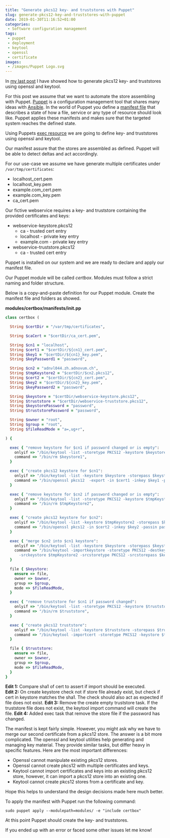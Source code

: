 ```yaml
---
title: "Generate pkcs12 key- and truststores with Puppet"
slug: generate-pkcs12-key-and-truststores-with-puppet
date: 2019-01-30T11:16:52+01:00
categories:
 - Software configuration management
tags:
 - puppet
 - deployment
 - keytool
 - openssl
 - certificate
images:
 - /images/Puppet Logo.svg
---
```


In [my last post](https://janikvonrotz.ch/2019/01/22/create-pkcs12-key-and-truststore-with-keytool-and-openssl/) I have showed how to generate pkcs12 key- and truststores using openssl and keytool.

For this post we assume that we want to automate the store assembling with Puppet. [Puppet](https://puppet.com/) is a configuration management tool that shares many ideas with [Ansible](https://www.ansible.com/). In the world of Puppet you define a [manifest file](https://puppet.com/docs/puppet/5.5/lang_summary.html#files) that describes a state of how a file, service or any type of resource should look like. Puppet applies these manifests and makes sure that the targeted system reaches the defined state.
<!--more-->

Using Puppets [exec resource](https://puppet.com/docs/puppet/5.3/types/exec.html) we are going to define key- and truststores using openssl and keytool.

Our manifest assure that the stores are assembled as defined. Puppet will be able to detect deltas and act accordingly.

For our use-case we assume we have generate multiple certificates under `/var/tmp/certificates`:

* localhost_cert.pem
* localhost_key.pem
* example.com_cert.pem
* example.com_key.pem
* ca_cert.pem

Our fictive webservice requires a key- and truststore containing the provided certificates and keys:

* webservice-keystore.pkcs12
  * ca - trusted cert entry
  * localhost - private key entry
  * example.com - private key entry
* webservice-truststore.pkcs12
  * ca - trusted cert entry

Puppet is installed on our system and we are ready to declare and apply our manifest file.

Our Puppet module will be called *certbox*. Modules must follow a strict naming and folder structure.

Below is a copy-and-paste definition for our Puppet module. Create the manifest file and folders as showed.

**modules/certbox/manifests/init.pp**

```rb
class certbox (

  String $certDir = "/var/tmp/certificates",

  String $caCert = "$certDir/ca_cert.pem",

  String $cn1 = "localhost",
  String $cert1 = "$certDir/${cn1}_cert.pem",
  String $key1 = "$certDir/${cn1}_key.pem",
  String $keyPassword1 = "password",

  String $cn2 = "adnvl044.zh.adnovum.ch",
  String $tmpKeystore2 = "$certDir/$cn2.pkcs12",
  String $cert2 = "$certDir/${cn2}_cert.pem",
  String $key2 = "$certDir/${cn2}_key.pem",
  String $keyPassword2 = "password",

  String $keystore = "$certDir/webservice-keystore.pkcs12",
  String $truststore = "$certDir/webservice-truststore.pkcs12",
  String $keystorePassword = "password",
  String $truststorePassword = "password",

  String $owner = "root",
  String $group = "root",
  String $fileReadMode = "a=,ug+r",

) {

  exec { "remove keystore for $cn1 if password changed or is empty":
    onlyif => "/bin/keytool -list -storetype PKCS12 -keystore $keystore -storepass $keystorePass | grep 'password was incorrect\\|file exists, but is empty'",
    command => "/bin/rm $keystore1",
  }

  exec { "create pkcs12 keystore for $cn1":
    onlyif => "/bin/keytool -list -keystore $keystore -storepass $keystorePassword | grep $(openssl x509 -noout -fingerprint -sha1 -in $cert1 | cut -f2 -d \"=\");test $? -eq 1",
    command => "/bin/openssl pkcs12  -export -in $cert1 -inkey $key1 -passin pass:$keyPassword1 -certfile $caCert -out $keystore -passout pass:$keystorePassword -name $cn1",
  }

  exec { "remove keystore for $cn2 if password changed or is empty":
    onlyif => "/bin/keytool -list -storetype PKCS12 -keystore $tmpKeystore2 -storepass $keystorePass | grep 'password was incorrect\\|file exists, but is empty'",
    command => "/bin/rm $tmpKeystore2",
  }

  exec { "create pkcs12 keystore for $cn2":
    onlyif => "/bin/keytool -list -keystore $tmpKeystore2 -storepass $keystorePassword | grep $(openssl x509 -noout -fingerprint -sha1 -in $cert2 | cut -f2 -d \"=\");test $? -eq 1",
    command => "/bin/openssl pkcs12 -in $cert2 -inkey $key2 -passin pass:$keyPassword2 -export -out $tmpKeystore2 -passout pass:$keystorePassword -name $cn2",
  }

  exec { "merge $cn2 into $cn1 keystore":
    onlyif => "/bin/keytool -list -keystore $keystore -storepass $keystorePassword | grep $(openssl x509 -noout -fingerprint -sha1 -in $cert2 | cut -f2 -d \"=\");test $? -eq 1",
    command => "/bin/keytool -importkeystore -storetype PKCS12 -destkeystore $keystore -deststorepass $keystorePassword -destkeypass $keystorePassword \
      -srckeystore $tmpKeystore2 -srcstoretype PKCS12 -srcstorepass $keystorePassword -alias $cn2 -noprompt",
  }

  file { $keystore:
    ensure => file,
    owner => $owner,
    group => $group,
    mode => $fileReadMode,
  }

  exec { "remove truststore for $cn1 if password changed":
    onlyif => "/bin/keytool -list -storetype PKCS12 -keystore $truststore -storepass $truststorePass | grep 'password was incorrect'",
    command => "/bin/rm $truststore",
  }

  exec { "create pkcs12 truststore":
    onlyif => "/bin/keytool -list -keystore $truststore -storepass $truststorePassword | grep $(openssl x509 -noout -fingerprint -sha1 -in $caCert | cut -f2 -d \"=\");test $? -eq 1",
    command => "/bin/keytool -importcert -storetype PKCS12 -keystore $truststore -storepass $truststorePassword -alias ca -file $caCert -noprompt",
  }

  file { $truststore:
    ensure => file,
    owner => $owner,
    group => $group,
    mode => $fileReadMode,
  }
}
```

**Edit 1:** Compare sha1 of cert to assert if import should be executed.  
**Edit 2:** On create keystore check not if store file already exist, but check if cert in keystore matches the sha1. The check should also act as expected if file does not exist.
**Edit 3:** Remove the create empty truststore task. If the truststore file does not exist, the keytool import command will create the file.
**Edit 4:** Added exec task that remove the store file if the password has changed.

The manifest is kept fairly simple. However, you might ask why we have to merge our second certificate from a pkcs12 store. The answer is a bit more complicated. The openssl and keytool utilities help generating and managing key material. They provide similar tasks, but differ heavy in specific features. Here are the most important differences:

* Openssl cannot manipulate existing pkcs12 stores.
* Openssl cannot create pkcs12 with multiple certificates and keys.
* Keytool cannot import certificates and keys into an existing pkcs12 store, however, it can import a pkcs12 store into an existing one.
* Keytool cannot create pkcs12 stores from a certificate and key.

Hope this helps to understand the design decisions made here much better.

To apply the manifest with Puppet run the following command:

`sudo puppet apply --modulepath=modules/ -e "include certbox"`

At this point Puppet should create the key- and truststores.

If you ended up with an error or faced some other issues let me know!